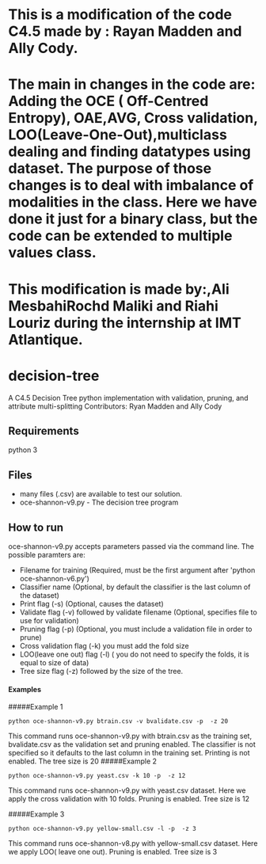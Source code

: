# This is a modification of the code C4.5 made by : Rayan Madden and Ally Cody.
# The main in changes in the code are: Adding the OCE ( Off-Centred Entropy), OAE,AVG, Cross validation, LOO(Leave-One-Out),multiclass dealing and finding datatypes using dataset. The purpose of those changes is to deal with imbalance of modalities in the class. Here we have done it just for a binary class, but the code can be extended to multiple values class.
# This modification is made by:,Ali MesbahiRochd Maliki and Riahi Louriz during the internship at IMT Atlantique.
#
# decision-tree
A C4.5 Decision Tree python implementation with validation, pruning, and attribute multi-splitting
Contributors: Ryan Madden and Ally Cody

## Requirements
python 3

## Files
* many files (.csv) are available to test our solution.
* oce-shannon-v9.py - The decision tree program

## How to run
oce-shannon-v9.py accepts parameters passed via the command line. The possible paramters are:
* Filename for training (Required, must be the first argument after 'python oce-shannon-v6.py')
* Classifier name (Optional, by default the classifier is the last column of the dataset)
* Print flag (-s) (Optional, causes the dataset)
* Validate flag (-v) followed by validate filename (Optional, specifies file to use for validation)
* Pruning flag (-p) (Optional, you must include a validation file in order to prune)
* Cross validation flag (-k) you must add the fold size 
* LOO(leave one out) flag (-l) ( you do not need to specify the folds, it is equal to size of data)
* Tree size flag (-z) followed by the size of the tree.

#### Examples

#####Example 1
```
python oce-shannon-v9.py btrain.csv -v bvalidate.csv -p  -z 20
```
This command runs oce-shannon-v9.py with btrain.csv as the training set, bvalidate.csv as the validation set and pruning enabled. The classifier is not specified so it defaults to the last column in the training set. Printing is not enabled. The tree size is 20
#####Example 2
```
python oce-shannon-v9.py yeast.csv -k 10 -p  -z 12   

```

This command runs oce-shannon-v9.py with yeast.csv dataset. Here we apply the cross validation with 10 folds. Pruning is enabled. Tree size is 12

#####Example 3
```
python oce-shannon-v9.py yellow-small.csv -l -p  -z 3
```
This command runs oce-shannon-v8.py  with yellow-small.csv dataset. Here we apply LOO( leave one out). Pruning is enabled. Tree size is 3

